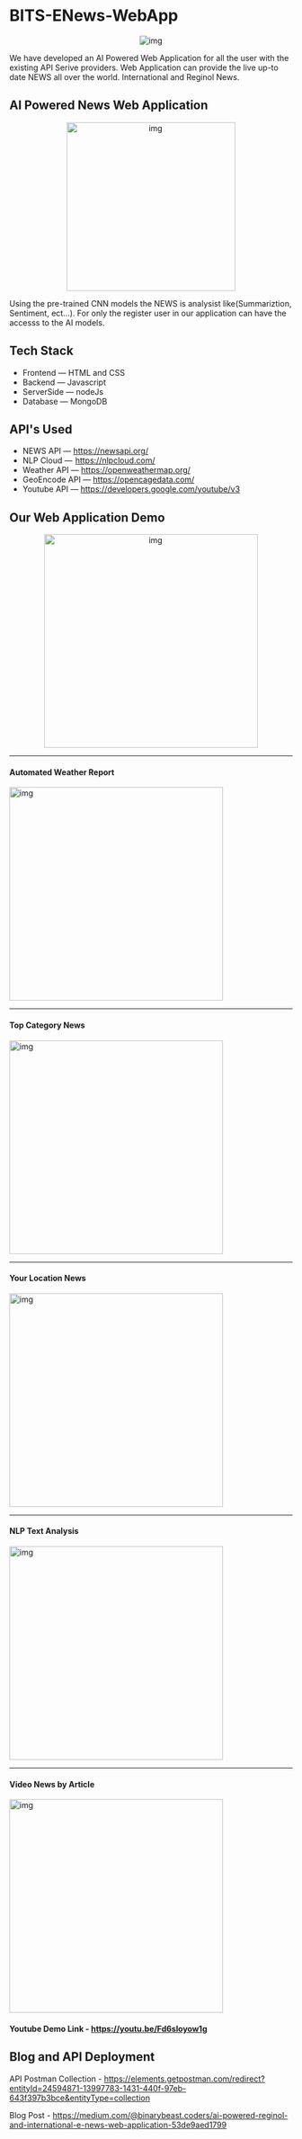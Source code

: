 # BITS-ENews-WebApp

<p align="center">
  <img src="https://user-images.githubusercontent.com/65155327/203729448-84ac182d-1241-489b-a0f3-c29069cb4e06.png" alt="img"/>
</p>
We have developed an AI Powered Web Application for all the user with the existing API Serive providers. Web Application can provide the live up-to date NEWS all over the world. International and Reginol News.

## AI Powered News Web Application
<p align="center">
  <img height='300px' src="https://user-images.githubusercontent.com/65155327/203729867-41972cc2-f2bd-47b0-83f9-bf42e12552ce.png" alt="img"/>
</p>
Using the pre-trained CNN models the NEWS is analysist like(Summariztion, Sentiment, ect…). For only the register user in our application can have the accesss to the AI models.

## Tech Stack
- Frontend — HTML and CSS
- Backend — Javascript
- ServerSide — nodeJs
- Database — MongoDB

## API's Used
- NEWS API — https://newsapi.org/
- NLP Cloud —  https://nlpcloud.com/
- Weather API — https://openweathermap.org/
- GeoEncode API — https://opencagedata.com/
- Youtube API — https://developers.google.com/youtube/v3


## Our Web Application Demo
<p align="center">
  <img height='380px' src="https://user-images.githubusercontent.com/65155327/203729448-84ac182d-1241-489b-a0f3-c29069cb4e06.png" alt="img"/>
  <hr />
  <h4>Automated Weather Report</h4>
  <img height='380px' src="https://user-images.githubusercontent.com/65155327/203820209-ed2d0fa1-6768-4433-8e05-b8e17ea9f5d5.png" alt="img"/>
  <hr />
  <h4>Top Category News</h4>
  <img height='380px' src="https://user-images.githubusercontent.com/65155327/203732609-c5fd2c61-60f9-4d09-9c6f-0305a7917fef.png" alt="img"/>
  <hr />
  <h4>Your Location News</h4>
  <img height='380px' src="https://user-images.githubusercontent.com/65155327/203820632-6b5a8736-102b-469c-806e-bd3ef7934bfe.png" alt="img"/>
  <hr />
  <h4>NLP Text Analysis</h4>
  <img height='380px' src="https://user-images.githubusercontent.com/65155327/203838618-7af1f841-4530-456a-b649-db79fd8f345a.png" alt="img"/>
  <hr />
  <h4>Video News by Article</h4>
  <img height='380px' src="https://user-images.githubusercontent.com/65155327/203838704-a8c10e25-b8ff-4da1-bff3-eafdc3b82d90.png" alt="img"/>
 
</p>

#### Youtube Demo Link - https://youtu.be/Fd6sIoyow1g

## Blog and API Deployment

API Postman Collection - https://elements.getpostman.com/redirect?entityId=24594871-13997783-1431-440f-97eb-643f397b3bce&entityType=collection

Blog Post - https://medium.com/@binarybeast.coders/ai-powered-reginol-and-international-e-news-web-application-53de9aed1799
